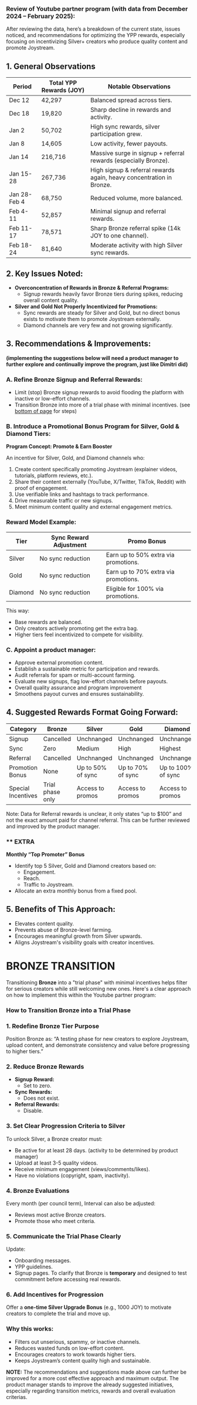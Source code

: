 ### Review of Youtube partner program (with data from December 2024 – February 2025):

After reviewing the data, here’s a breakdown of the current state, issues noticed, and recommendations for optimizing the YPP rewards, especially focusing on incentivizing Silver+ creators who produce quality content and promote Joystream.

## **1. General Observations**

| Period | Total YPP Rewards (JOY) | Notable Observations |
| --- | --- | --- |
| Dec 12 | 42,297 | Balanced spread across tiers. |
| Dec 18 | 19,820 | Sharp decline in rewards and activity. |
| Jan 2 | 50,702 | High sync rewards, silver participation grew. |
| Jan 8 | 14,605 | Low activity, fewer payouts. |
| Jan 14 | 216,716 | Massive surge in signup + referral rewards (especially Bronze). |
| Jan 15-28 | 267,736 | High signup & referral rewards again, heavy concentration in Bronze. |
| Jan 28-Feb 4 | 68,750 | Reduced volume, more balanced. |
| Feb 4-11 | 52,857 | Minimal signup and referral rewards. |
| Feb 11-17 | 78,571 | Sharp Bronze referral spike (14k JOY to one channel). |
| Feb 18-24 | 81,640 | Moderate activity with high Silver sync rewards. |

## **2. Key Issues Noted:**

- **Overconcentration of Rewards in Bronze & Referral Programs:**
    - Signup rewards heavily favor Bronze tiers during spikes, reducing overall content quality.
- **Silver and Gold Not Properly Incentivized for Promotions:**
    - Sync rewards are steady for Silver and Gold, but no direct bonus exists to motivate them to promote Joystream externally.
    - Diamond channels are very few and not growing significantly.

## **3. Recommendations & Improvements:**

 **(implementing the suggestions below will need a product manager to further explore and continually improve the program, just like Dimitri did)**

### A. **Refine Bronze Signup and Referral Rewards:**

- Limit (stop) Bronze signup rewards to avoid flooding the platform with inactive or low-effort channels.
- Transition Bronze into more of a trial phase with minimal incentives. (see [bottom of page](https://www.notion.so/YPP-Review-1aadfd91c8f180f08051f8337dd421ca?pvs=21) for steps)

### B. **Introduce a Promotional Bonus Program for Silver, Gold & Diamond Tiers:**

**Program Concept: Promote & Earn Booster**

An incentive for Silver, Gold, and Diamond channels who:

1. Create content specifically promoting Joystream (explainer videos, tutorials, platform reviews, etc.).
2. Share their content externally (YouTube, X/Twitter, TikTok, Reddit) with proof of engagement.
3. Use verifiable links and hashtags to track performance.
4. Drive measurable traffic or new signups.
5. Meet minimum content quality and external engagement metrics.

### Reward Model Example:

| Tier | Sync Reward Adjustment | Promo Bonus |
| --- | --- | --- |
| Silver | No sync reduction | Earn up to 50% extra via promotions. |
| Gold | No sync reduction | Earn up to 70% extra via promotions. |
| Diamond | No sync reduction | Eligible for 100% via promotions. |

This way:

- Base rewards are balanced.
- Only creators actively promoting get the extra bag.
- Higher tiers feel incentivized to compete for visibility.

### C. Appoint **a product manager:**

- Approve external promotion content.
- Establish a sustainable metric for participation and rewards.
- Audit referrals for spam or multi-account farming.
- Evaluate new signups, flag low-effort channels before payouts.
- Overall quality assurance and program improvement
- Smoothens payout curves and ensures sustainability.

## **4. Suggested Rewards Format Going Forward:**

| Category | Bronze | Silver | Gold | Diamond |
| --- | --- | --- | --- | --- |
| Signup | Cancelled | Unchnanged | Unchnanged | Unchnanged |
| Sync | Zero | Medium | High | Highest |
| Referral | Cancelled | Unchnanged | Unchnanged | Unchnanged |
| Promotion Bonus | None | Up to 50% of sync | Up to 70% of sync | Up to 100% of sync |
| Special Incentives | Trial phase only | Access to promos | Access to promos | Access to promos |

Note: Data for Referral rewards is unclear, it only states “up to $100” and not the exact amount paid for channel referral. This can be further reviewed and improved by the product manager.

### ** EXTRA
**Monthly “Top Promoter” Bonus**

- Identify top 5 Silver, Gold and Diamond creators based on:
    - Engagement.
    - Reach.
    - Traffic to Joystream.
- Allocate an extra monthly bonus from a fixed pool.

## **5. Benefits of This Approach:**

- Elevates content quality.
- Prevents abuse of Bronze-level farming.
- Encourages meaningful growth from Silver upwards.
- Aligns Joystream's visibility goals with creator incentives.

# BRONZE TRANSITION

Transitioning **Bronze** into a "trial phase" with minimal incentives helps filter for serious creators while still welcoming new ones. Here's a clear approach on how to implement this within the Youtube partner program:

### **How to Transition Bronze into a Trial Phase**

### 1. **Redefine Bronze Tier Purpose**

Position Bronze as: “A testing phase for new creators to explore Joystream, upload content, and demonstrate consistency and value before progressing to higher tiers.”

### 2. **Reduce Bronze Rewards**

- **Signup Reward:**
    - Set to zero.
- **Sync Rewards:**
    - Does not exist.
- **Referral Rewards:**
    - Disable.

### 3. **Set Clear Progression Criteria to Silver**

To unlock Silver, a Bronze creator must:

- Be active for at least 28 days. (activity to be determined by product manager)
- Upload at least 3-5 quality videos.
- Receive minimum engagement (views/comments/likes).
- Have no violations (copyright, spam, inactivity).

### 4. **Bronze Evaluations**

Every month (per council term), Interval can also be adjusted:

- Reviews most active Bronze creators.
- Promote those who meet criteria.

### 5. **Communicate the Trial Phase Clearly**

Update:

- Onboarding messages.
- YPP guidelines.
- Signup pages.
To clarify that Bronze is **temporary** and designed to test commitment before accessing real rewards.

### 6. **Add Incentives for Progression**

Offer a **one-time Silver Upgrade Bonus** (e.g., 1000 JOY) to motivate creators to complete the trial and move up.

### Why this works:

- Filters out unserious, spammy, or inactive channels.
- Reduces wasted funds on low-effort content.
- Encourages creators to work towards higher tiers.
- Keeps Joystream’s content quality high and sustainable.

**NOTE:** The recommendations and suggestions made above can further be improved for a more cost effective approach and maximum output. The product manager stands to improve the already suggested initiatives, especially regarding transition metrics, rewards and overall evaluation criterias.
